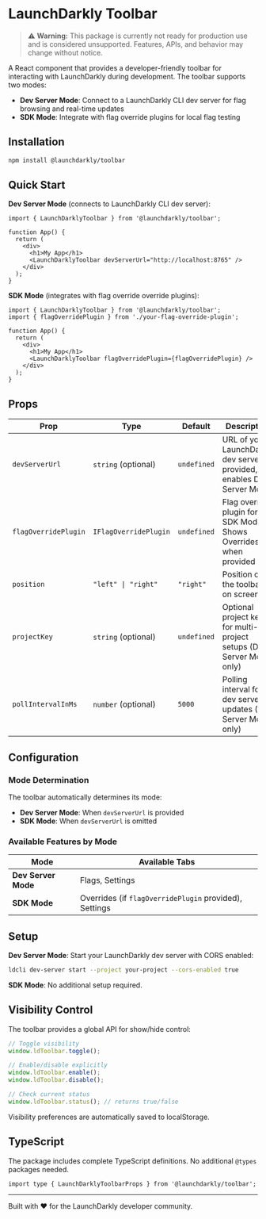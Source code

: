# LaunchDarkly Toolbar

> ⚠️ **Warning:** This package is currently not ready for production use and is considered unsupported. Features, APIs, and behavior may change without notice.

A React component that provides a developer-friendly toolbar for interacting with LaunchDarkly during development. The toolbar supports two modes:

- **Dev Server Mode**: Connect to a LaunchDarkly CLI dev server for flag browsing and real-time updates
- **SDK Mode**: Integrate with flag override plugins for local flag testing

## Installation

```bash
npm install @launchdarkly/toolbar
```

## Quick Start

**Dev Server Mode** (connects to LaunchDarkly CLI dev server):

```tsx
import { LaunchDarklyToolbar } from '@launchdarkly/toolbar';

function App() {
  return (
    <div>
      <h1>My App</h1>
      <LaunchDarklyToolbar devServerUrl="http://localhost:8765" />
    </div>
  );
}
```

**SDK Mode** (integrates with flag override override plugins):

```tsx
import { LaunchDarklyToolbar } from '@launchdarkly/toolbar';
import { flagOverridePlugin } from './your-flag-override-plugin';

function App() {
  return (
    <div>
      <h1>My App</h1>
      <LaunchDarklyToolbar flagOverridePlugin={flagOverridePlugin} />
    </div>
  );
}
```

## Props

| Prop                 | Type                  | Default     | Description                                                               |
| -------------------- | --------------------- | ----------- | ------------------------------------------------------------------------- |
| `devServerUrl`       | `string` (optional)   | `undefined` | URL of your LaunchDarkly dev server. If provided, enables Dev Server Mode |
| `flagOverridePlugin` | `IFlagOverridePlugin` | `undefined` | Flag override plugin for SDK Mode. Shows Overrides tab when provided      |
| `position`           | `"left" \| "right"`   | `"right"`   | Position of the toolbar on screen                                         |
| `projectKey`         | `string` (optional)   | `undefined` | Optional project key for multi-project setups (Dev Server Mode only)      |
| `pollIntervalInMs`   | `number` (optional)   | `5000`      | Polling interval for dev server updates (Dev Server Mode only)            |

## Configuration

### Mode Determination

The toolbar automatically determines its mode:

- **Dev Server Mode**: When `devServerUrl` is provided
- **SDK Mode**: When `devServerUrl` is omitted

### Available Features by Mode

| Mode                | Available Tabs                                         |
| ------------------- | ------------------------------------------------------ |
| **Dev Server Mode** | Flags, Settings                                        |
| **SDK Mode**        | Overrides (if `flagOverridePlugin` provided), Settings |

## Setup

**Dev Server Mode**: Start your LaunchDarkly dev server with CORS enabled:

```bash
ldcli dev-server start --project your-project --cors-enabled true
```

**SDK Mode**: No additional setup required.

## Visibility Control

The toolbar provides a global API for show/hide control:

```javascript
// Toggle visibility
window.ldToolbar.toggle();

// Enable/disable explicitly
window.ldToolbar.enable();
window.ldToolbar.disable();

// Check current status
window.ldToolbar.status(); // returns true/false
```

Visibility preferences are automatically saved to localStorage.

## TypeScript

The package includes complete TypeScript definitions. No additional `@types` packages needed.

```tsx
import type { LaunchDarklyToolbarProps } from '@launchdarkly/toolbar';
```

---

Built with ❤️ for the LaunchDarkly developer community.
